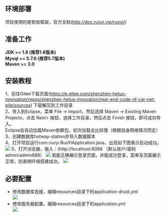 ## 环境部署
项目使用的是若依框架，官方文档(http://doc.ruoyi.vip/ruoyi/)
## 准备工作
**JDK >= 1.8 (推荐1.8版本)**  
**Mysql >= 5.7.0 (推荐5.7版本)**  
**Maven >= 3.0**

## 安装教程

1、前往Gitee下载页面(https://e.gitee.com/shenzhen-hetuo-innovation/repos/shenzhen-hetuo-innovation/rear-end-code-of-car-net-pile/sources) 下载解压到工作目录  
2、导入到Eclipse，菜单 File -> Import，然后选择 Maven -> Existing Maven  Projects，点击 Next> 按钮，选择工作目录，然后点击 Finish 按钮，即可成功导入。  
Eclipse会自动加载Maven依赖包，初次加载会比较慢（根据自身网络情况而定）  
3、创建数据库hotway-station并导入数据脚本  
4、打开项目运行com.ruoyi.RuoYiApplication.java，出现如下图表示启动成功。 
![](/_media/1.png)
5、打开浏览器，输入：(http://localhost:8088  （默认账户/密码 admin/admin888）
![](/_media/4.png)
若能正确展示登录页面，并能成功登录，菜单及页面展示正常，则表明环境搭建成功。
![](/_media/5.png)
## 必要配置

* 修改数据库连接，编辑resources目录下的application-druid.yml  
![](/_media/2.png) 
* 修改服务器配置，编辑resources目录下的application.yml  
![](/_media/3.png) 

